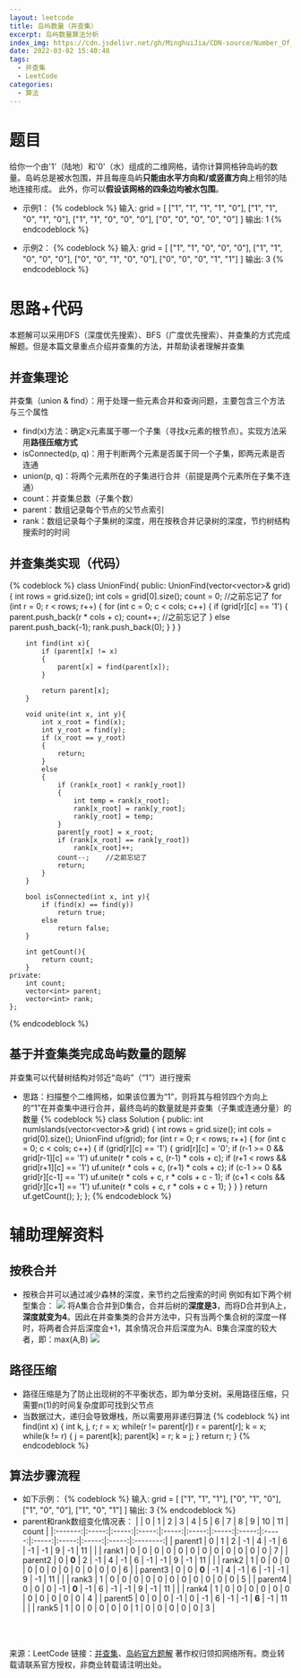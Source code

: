 ```yaml
---
layout: leetcode
title: 岛屿数量（并查集）
excerpt: 岛屿数量算法分析
index_img: https://cdn.jsdelivr.net/gh/MinghuiJia/CDN-source/Number_Of_Islands(Union_Set)/UnionFind2.png
date: 2022-03-02 15:40:48
tags:
  - 并查集
  - LeetCode
categories:
  - 算法
---
```


# 题目
给你一个由'1'（陆地）和'0'（水）组成的二维网格，请你计算网格钟岛屿的数量。岛屿总是被水包围，并且每座岛屿**只能由水平方向和/或竖直方向**上相邻的陆地连接形成。
此外，你可以**假设该网格的四条边均被水包围**。

- 示例1：
{% codeblock %}
	输入: grid = [
		["1", "1", "1", "1", "0"],
		["1", "1", "0", "1", "0"],
		["1", "1", "0", "0", "0"],
		["0", "0", "0", "0", "0"]
	]
	输出: 1
{% endcodeblock %}

- 示例2：
{% codeblock %}
	输入: grid = [
		["1", "1", "0", "0", "0"],
		["1", "1", "0", "0", "0"],
		["0", "0", "1", "0", "0"],
		["0", "0", "0", "1", "1"]
	]
	输出: 3
{% endcodeblock %}

# 思路+代码
本题解可以采用DFS（深度优先搜索）、BFS（广度优先搜索）、并查集的方式完成解题。但是本篇文章重点介绍并查集的方法，并帮助读者理解并查集

## 并查集理论
并查集（union & find）：用于处理一些元素合并和查询问题，主要包含三个方法与三个属性
- find(x)方法：确定x元素属于哪一个子集（寻找x元素的根节点）。实现方法采用**路径压缩方式**
- isConnected(p, q)：用于判断两个元素是否属于同一个子集，即两元素是否连通
- union(p, q)：将两个元素所在的子集进行合并（前提是两个元素所在子集不连通）
- count：并查集总数（子集个数）
- parent：数组记录每个节点的父节点索引
- rank：数组记录每个子集树的深度，用在按秩合并记录树的深度，节约树结构搜索时的时间

## 并查集类实现（代码）
{% codeblock %}
	class UnionFind{
	public:
		UnionFind(vector<vector<char>>& grid){
			int rows = grid.size();
			int cols = grid[0].size();
			count = 0;  //之前忘记了
			for (int r = 0; r < rows; r++)
			{
				for (int c = 0; c < cols; c++)
				{
					if (grid[r][c] == '1')
					{
						parent.push_back(r * cols + c);
						count++;    //之前忘记了
					}
					else
						parent.push_back(-1);
					rank.push_back(0);
				}
			}
		}

		int find(int x){
			if (parent[x] != x)
			{
				parent[x] = find(parent[x]);
			}
			
			return parent[x];
		}

		void unite(int x, int y){
			int x_root = find(x);
			int y_root = find(y);
			if (x_root == y_root)
			{
				return;
			}
			else
			{
				if (rank[x_root] < rank[y_root])
				{
					int temp = rank[x_root];
					rank[x_root] = rank[y_root];
					rank[y_root] = temp;
				}
				parent[y_root] = x_root;
				if (rank[x_root] == rank[y_root])
					rank[x_root]++;
				count--;    //之前忘记了
				return;
			}
		}

		bool isConnected(int x, int y){
			if (find(x) == find(y))
				return true;
			else
				return false;
		}

		int getCount(){
			return count;
		}
	private:
		int count;
		vector<int> parent;
		vector<int> rank;
	};
{% endcodeblock %}

## 基于并查集类完成岛屿数量的题解
并查集可以代替树结构对邻近“岛屿”（“1”）进行搜索
- 思路：扫描整个二维网格，如果该位置为“1”，则将其与相邻四个方向上的“1”在并查集中进行合并，最终岛屿的数量就是并查集（子集或连通分量）的数量
{% codeblock %}
class Solution {
public:
    int numIslands(vector<vector<char>>& grid) {
        int rows = grid.size();
        int cols = grid[0].size();
        UnionFind uf(grid);
        for (int r = 0; r < rows; r++)
        {
            for (int c = 0; c < cols; c++)
            {
                if (grid[r][c] == '1')
                {
                    grid[r][c] = '0';
                    if (r-1 >= 0 && grid[r-1][c] == '1')
                        uf.unite(r * cols + c, (r-1) * cols + c);
                    if (r+1 < rows && grid[r+1][c] == '1')
                        uf.unite(r * cols + c, (r+1) * cols + c);
                    if (c-1 >= 0 && grid[r][c-1] == '1')
                        uf.unite(r * cols + c, r * cols + c - 1);
                    if (c+1 < cols && grid[r][c+1] == '1')
                        uf.unite(r * cols + c, r * cols + c + 1);
                }
            }
        }
        return uf.getCount();
    };
};
{% endcodeblock %}

# 辅助理解资料

## 按秩合并
- 按秩合并可以通过减少森林的深度，来节约之后搜索的时间
例如有如下两个树型集合：
![](https://cdn.jsdelivr.net/gh/MinghuiJia/CDN-source/Number_Of_Islands(Union_Set)/UnionFind1.png)
将A集合合并到D集合，合并后树的**深度是3**，而将D合并到A上，**深度就变为4**。因此在并查集类的合并方法中，只有当两个集合树的深度一样时，将两者合并后深度会+1，其余情况合并后深度为A、B集合深度的较大者，即：max(A,B)
![](https://cdn.jsdelivr.net/gh/MinghuiJia/CDN-source/Number_Of_Islands(Union_Set)/UnionFind2.png)

## 路径压缩
- 路径压缩是为了防止出现树的不平衡状态，即为单分支树。采用路径压缩，只需要n(1)的时间复杂度即可找到父节点
- 当数据过大，递归会导致爆栈，所以需要用非递归算法
{% codeblock %}
	int find(int x)
	{
		int k, j, r;
		r = x;
		while(r != parent[r])
			r = parent[r];
		k = x;        
		while(k != r) 
		{
			j = parent[k]; 
			parent[k] = r; 
			k = j; 
		}
		return r; 
	}
{% endcodeblock %}

## 算法步骤流程
- 如下示例：
{% codeblock %}
	输入: grid = [
		["1", "1", "1"],
		["0", "1", "0"],
		["1", "0", "0"],
		["1", "0", "1"]
	]
	输出: 3
{% endcodeblock %}
- parent和rank数组变化情况表：
|         |   0   |   1   |   2   |   3   |   4   |   5   |   6   |   7   |   8   |   9   |   10  |   11  |   count  |
|:-------:|:-----:|:-----:|:-----:|:-----:|:-----:|:-----:|:-----:|:-----:|:-----:|:-----:|:-----:|:-----:|:--------:|
| parent1 |   0   |   1   |   2   |   -1  |   4   |   -1  |   6   |   -1  |   -1  |   9   |   -1  |   11  |          |
|  rank1  |   0   |   0   |   0   |   0   |   0   |   0   |   0   |   0   |   0   |   0   |   0   |   0   |     7    |
| parent2 |   0   | **0** |   2   |   -1  |   4   |   -1  |   6   |   -1  |   -1  |   9   |   -1  |   11  |          |
|  rank2  |   1   |   0   |   0   |   0   |   0   |   0   |   0   |   0   |   0   |   0   |   0   |   0   |     6    |
| parent3 |   0   |   0   | **0** |   -1  |   4   |   -1  |   6   |   -1  |   -1  |   9   |   -1  |   11  |          |
|  rank3  |   1   |   0   |   0   |   0   |   0   |   0   |   0   |   0   |   0   |   0   |   0   |   0   |     5    |
| parent4 |   0   |   0   |   0   |   -1  | **0** |   -1  |   6   |   -1  |   -1  |   9   |   -1  |   11  |          |
|  rank4  |   1   |   0   |   0   |   0   |   0   |   0   |   0   |   0   |   0   |   0   |   0   |   0   |     4    |
| parent5 |   0   |   0   |   0   |   -1  |   0   |   -1  |   6   |   -1  |   -1  | **6** |   -1  |   11  |          |
|  rank5  |   1   |   0   |   0   |   0   |   0   |   0   |   1   |   0   |   0   |   0   |   0   |   0   |     3    |


<br>
<br>


来源：LeetCode
链接：[并查集](https://leetcode-cn.com/problems/number-of-islands/solution/200-dao-yu-shu-liang-bing-cha-ji-by-chen-1az1/)、[岛屿官方题解](https://leetcode-cn.com/problems/number-of-islands/solution/dao-yu-shu-liang-by-leetcode/)
著作权归领扣网络所有。商业转载请联系官方授权，非商业转载请注明出处。